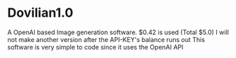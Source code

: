 # Dovilian1.0
A OpenAI based Image generation software.
$0.42 is used (Total $5.0)
I will not make another version after the API-KEY's balance runs out
This software is very simple to code since it uses the OpenAI API

